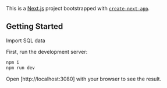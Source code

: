 This is a [Next.js](https://nextjs.org/) project bootstrapped with [`create-next-app`](https://github.com/vercel/next.js/tree/canary/packages/create-next-app).

## Getting Started
Import SQL data

First, run the development server:

```bash
npm i
npm run dev
```

Open [http://localhost:3080] with your browser to see the result.



